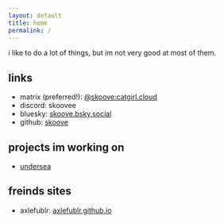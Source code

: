 ```yaml
---
layout: default
title: home
permalink: /
---
```

i like to do a lot of things, but im not very good at most of them.

## links
- matrix (preferred!): [@skoove:catgirl.cloud](https://matrix.to/#/@skoove:catgirl.cloud)
- discord: skoovee
- bluesky: [skoove.bsky.social](https://bsky.app/profile/skoove.bsky.social)
- github: [skoove](https://github.com/skoove)

## projects im working on
- [undersea](https://github.com/skoove/undersea)

## freinds sites
- axlefublr: [axlefublr.github.io](https://axlefublr.github.io/)
